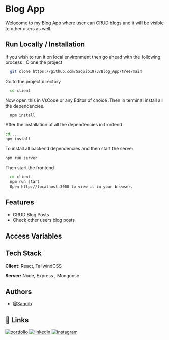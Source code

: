 # Blog App

Welocome to my Blog App where user can CRUD blogs and it will be visible to other users as well.

## Run Locally / Installation

If you wish to run it on local environment then go ahead with the following process :
Clone the project

```bash
  git clone https://github.com/Saquib1973/Blog_App/tree/main
```

Go to the project directory

```bash
  cd client
```

Now open this in VsCode or any Editor of choice .Then in terminal install all the dependencies.

```bash
  npm install
```

After the installation of all the dependencies in frontend .
```bash
cd ..
npm install
```
To install all backend dependencies and then start the server
```bash
npm run server
```
Then start the frontend

```bash
  cd client
  npm run start
  Open http://localhost:3000 to view it in your browser.
```

## Features

- CRUD Blog Posts
- Check other users blog posts

## Access Variables


## Tech Stack

**Client:** React, TailwindCSS

**Server:** Node, Express , Mongoose

## Authors

- [@Saquib](https://github.com/Saquib1973)

## 🔗 Links

[![portfolio](https://img.shields.io/badge/my_portfolio-000?style=for-the-badge&logo=ko-fi&logoColor=white)](https://saquib-ali.web.app/)
[![linkedin](https://img.shields.io/badge/linkedin-0A66C2?style=for-the-badge&logo=linkedin&logoColor=white)](https://www.linkedin.com/in/saquib-ali-4a3235219/)
[![instagram](https://img.shields.io/badge/twitter-1DA1F2?style=for-the-badge&logo=instagram&logoColor=white)](https://www.instagram.com/kooky._.cookie/)
